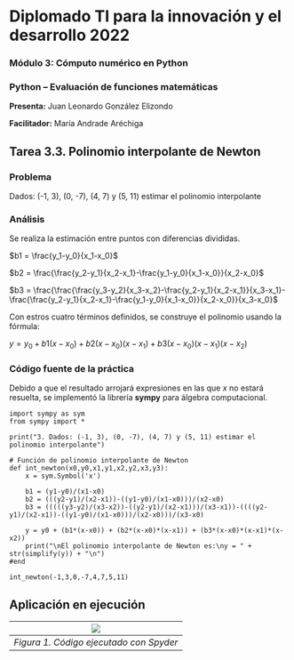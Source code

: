 ﻿# Diplomado TI para la innovación y el desarrollo 2022

### Módulo 3: Cómputo numérico en Python
### Python – Evaluación de funciones matemáticas

**Presenta:**
Juan Leonardo González Elizondo

**Facilitador:**
María Andrade Aréchiga

## Tarea 3.3. Polinomio interpolante de Newton

### Problema
Dados: (-1, 3), (0, -7), (4, 7) y (5, 11) estimar el polinomio interpolante

### Análisis
Se realiza la estimación entre puntos con diferencias divididas.

$b1 = \frac{y_1-y_0}{x_1-x_0}$

$b2 = \frac{\frac{y_2-y_1}{x_2-x_1}-\frac{y_1-y_0}{x_1-x_0}}{x_2-x_0}$

$b3 = \frac{\frac{\frac{y_3-y_2}{x_3-x_2}-\frac{y_2-y_1}{x_2-x_1}}{x_3-x_1}-\frac{\frac{y_2-y_1}{x_2-x_1}-\frac{y_1-y_0}{x_1-x_0}}{x_2-x_0}}{x_3-x_0}$

Con estros cuatro términos definidos, se construye el polinomio usando la fórmula:

$y = y_0 + b1(x-x_0) + b2(x-x_0)(x-x_1) + b3(x-x_0)(x-x_1)(x-x_2)$

### Código fuente de la práctica
Debido a que el resultado arrojará expresiones en las que $x$ no estará resuelta, se implementó la librería **sympy** para álgebra computacional.
~~~
import sympy as sym
from sympy import *

print("3. Dados: (-1, 3), (0, -7), (4, 7) y (5, 11) estimar el polinomio interpolante")

# Función de polinomio interpolante de Newton
def int_newton(x0,y0,x1,y1,x2,y2,x3,y3):
    x = sym.Symbol('x')
    
    b1 = (y1-y0)/(x1-x0)
    b2 = (((y2-y1)/(x2-x1))-((y1-y0)/(x1-x0)))/(x2-x0)
    b3 = (((((y3-y2)/(x3-x2))-((y2-y1)/(x2-x1)))/(x3-x1))-((((y2-y1)/(x2-x1))-((y1-y0)/(x1-x0)))/(x2-x0)))/(x3-x0)
    
    y = y0 + (b1*(x-x0)) + (b2*(x-x0)*(x-x1)) + (b3*(x-x0)*(x-x1)*(x-x2))
    print("\nEl polinomio interpolante de Newton es:\ny = " + str(simplify(y)) + "\n")
#end

int_newton(-1,3,0,-7,4,7,5,11)
~~~

## Aplicación en ejecución

|![](3.3.png)|
| :-: |
|*Figura 1. Código ejecutado con Spyder*|